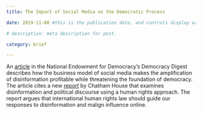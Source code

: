 ```yaml
---
title: The Impact of Social Media on the Democratic Process

date: 2019-11-08 #this is the publication date, and controls display order.

# description: meta description for post.

category: brief

---
```


An [article][l1] in the National Endowment for Democracy’s Democracy Digest describes how the business model of social media makes the amplification of disinformation profitable while threatening the foundation of democracy. The article cites a new [report][l2] by Chatham House that examines disinformation and political discourse using a human rights approach. The report argues that international human rights law should guide our responses to disinformation and malign influence online. 

[l1]: https://www.demdigest.org/online-techniques-social-media-business-model-distorting-democratic-process/
[l2]: https://www.chathamhouse.org/sites/default/files/2019-11-05-Online-Disinformation-Human-Rights.pdf
